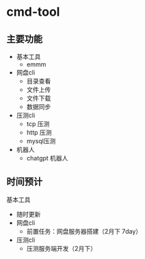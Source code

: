 # cmd-tool

## 主要功能

- 基本工具
  - emmm
- 网盘cli
  - 目录查看
  - 文件上传
  - 文件下载
  - 数据同步
- 压测cli
  - tcp 压测
  - http 压测
  - mysql压测
- 机器人
  - chatgpt 机器人




## 时间预计

基本工具
- 随时更新
- 网盘cli
  - 前置任务：网盘服务器搭建（2月下 7day）
- 压测cli
  - 压测服务端开发（2月下）
